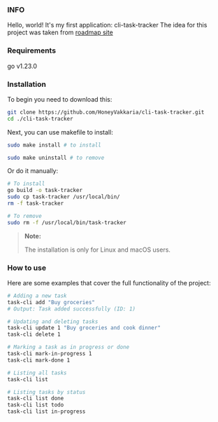 ### INFO

Hello, world!
It's my first application: cli-task-tracker
The idea for this project was taken from [roadmap site](https://roadmap.sh/projects/task-tracker)

### Requirements

go v1.23.0

### Installation
To begin you need to download this:
```sh
git clone https://github.com/HoneyVakkaria/cli-task-tracker.git
cd ./cli-task-tracker
```

Next, you can use makefile to install:
```sh
sudo make install # to install

sudo make uninstall # to remove
```

Or do it manually:
```sh
# To install
go build -o task-tracker
sudo cp task-tracker /usr/local/bin/
rm -f task-tracker

# To remove
sudo rm -f /usr/local/bin/task-tracker
```
> **Note:**
>
> The installation is only for Linux and macOS users.


### How to use

Here are some examples that cover the full functionality of the project:
```sh
# Adding a new task
task-cli add "Buy groceries"
# Output: Task added successfully (ID: 1)

# Updating and deleting tasks
task-cli update 1 "Buy groceries and cook dinner"
task-cli delete 1

# Marking a task as in progress or done
task-cli mark-in-progress 1
task-cli mark-done 1

# Listing all tasks
task-cli list

# Listing tasks by status
task-cli list done
task-cli list todo
task-cli list in-progress
```
